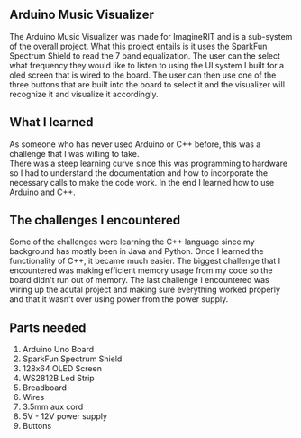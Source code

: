 ## Arduino Music Visualizer
The Arduino Music Visualizer was made for ImagineRIT and is a sub-system of the overall project.
What this project entails is it uses the SparkFun Spectrum Shield to read the 7 band equalization.
The user can the select what frequency they would like to listen to using the UI system I built
for a oled screen that is wired to the board.  The user can then use one of the three buttons
that are built into the board to select it and the visualizer will recognize it and visualize 
it accordingly.

## What I learned
As someone who has never used Arduino or C++ before, this was a challenge that I was willing to take.  
There was a steep learning curve since this was programming to hardware so I had to understand the 
documentation and how to incorporate the necessary calls to make the code work.  In the end I learned
how to use Arduino and C++.

## The challenges I encountered
Some of the challenges were learning the C++ language since my background has mostly been in 
Java and Python.  Once I learned the functionality of C++, it became much easier.  The biggest
challenge that I encountered was making efficient memory usage from my code so the board
didn't run out of memory.  The last challenge I encountered was wiring up the acutal 
project and making sure everything worked properly and that it wasn't over using power 
from the power supply.

## Parts needed
1. Arduino Uno Board
2. SparkFun Spectrum Shield
3. 128x64 OLED Screen
4. WS2812B Led Strip
5. Breadboard
6. Wires
7. 3.5mm aux cord
8. 5V - 12V power supply
9. Buttons
